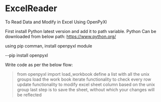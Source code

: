 # ExcelReader
To Read Data and Modify in Excel Using OpenPyXl

First install Python latest version and add it to path variable. Python Can be downloaded from below path:
https://www.python.org/


using pip comman, install openpyxl module

--pip install openpyxl

Write code as per the below flow:

> from openpyxl import load_workbook
> define a list with all the unix groups
> load the work book
> iterate functionality to check every row
> update functionality to modify excel sheet column based on the unix group
> last step is to save the sheet, without which your changes will be reflected
